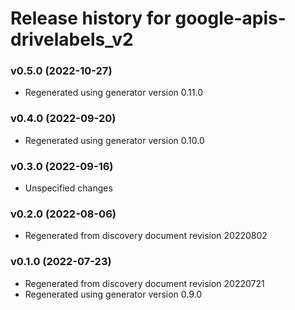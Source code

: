 # Release history for google-apis-drivelabels_v2

### v0.5.0 (2022-10-27)

* Regenerated using generator version 0.11.0

### v0.4.0 (2022-09-20)

* Regenerated using generator version 0.10.0

### v0.3.0 (2022-09-16)

* Unspecified changes

### v0.2.0 (2022-08-06)

* Regenerated from discovery document revision 20220802

### v0.1.0 (2022-07-23)

* Regenerated from discovery document revision 20220721
* Regenerated using generator version 0.9.0

